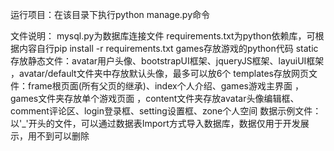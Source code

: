运行项目：在该目录下执行python manage.py命令

文件说明：
mysql.py为数据库连接文件
requirements.txt为python依赖库，可根据内容自行pip install -r requirements.txt
games存放游戏的python代码
static存放静态文件：avatar用户头像、bootstrapUI框架、jqueryJS框架、layuiUI框架
，avatar/default文件夹中存放默认头像，最多可以放6个
templates存放网页文件：frame根页面(所有父页的继承)、index个人介绍、games游戏主界面
，games文件夹存放单个游戏页面
，content文件夹存放avatar头像编辑框、comment评论区、login登录框、setting设置框、zone个人空间
数据示例文件：以'_'开头的文件，可以通过数据表Import方式导入数据库，数据仅用于开发展示，用不到可以删除
